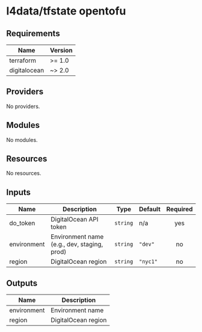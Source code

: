 # l4data/tfstate opentofu

<!-- BEGIN_TF_DOCS -->
## Requirements

| Name | Version |
|------|---------|
| terraform | >= 1.0 |
| digitalocean | ~> 2.0 |

## Providers

No providers.

## Modules

No modules.

## Resources

No resources.

## Inputs

| Name | Description | Type | Default | Required |
|------|-------------|------|---------|:--------:|
| do\_token | DigitalOcean API token | `string` | n/a | yes |
| environment | Environment name (e.g., dev, staging, prod) | `string` | `"dev"` | no |
| region | DigitalOcean region | `string` | `"nyc1"` | no |

## Outputs

| Name | Description |
|------|-------------|
| environment | Environment name |
| region | DigitalOcean region |
<!-- END_TF_DOCS -->

